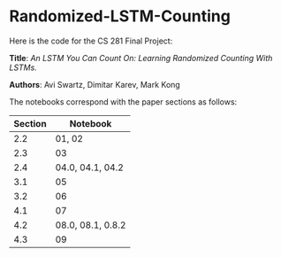 # Randomized-LSTM-Counting
Here is the code for the CS 281 Final Project: 

**Title**: *An LSTM You Can Count On: Learning Randomized Counting With LSTMs.*

**Authors**: Avi Swartz, Dimitar Karev, Mark Kong

The notebooks correspond with the paper sections as follows:

|Section| Notebook |
|--|--|
| 2.2 | 01, 02 |
| 2.3| 03|
|2.4| 04.0, 04.1, 04.2|
|3.1| 05|
|3.2|06|
|4.1| 07|
|4.2|08.0, 08.1, 0.8.2|
|4.3|09|

